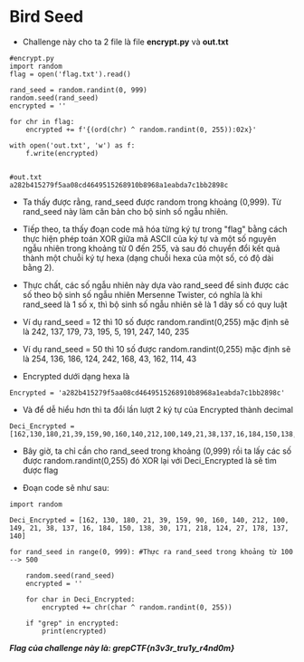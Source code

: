 # **Bird Seed**

-   Challenge này cho ta 2 file là file **encrypt.py** và **out.txt** 

```
#encrypt.py
import random
flag = open('flag.txt').read()

rand_seed = random.randint(0, 999)
random.seed(rand_seed)
encrypted = ''

for chr in flag:
    encrypted += f'{(ord(chr) ^ random.randint(0, 255)):02x}'

with open('out.txt', 'w') as f:
    f.write(encrypted)


#out.txt
a282b415279f5aa08cd4649515268910b8968a1eabda7c1bb2898c
```

-   Ta thấy được rằng, rand_seed được random trong khoảng (0,999). Từ rand_seed này làm căn bản cho bộ sinh số ngẫu nhiên.
-   Tiếp theo, ta thấy đoạn code mã hóa từng ký tự trong "flag" bằng cách thực hiện phép toán XOR giữa mã ASCII của ký tự và một số nguyên ngẫu nhiên trong khoảng từ 0 đến 255, và sau đó chuyển đổi kết quả thành một chuỗi ký tự hexa (dạng chuỗi hexa của một số, có độ dài bằng 2).
-   Thực chất, các số ngẫu nhiên này dựa vào rand_seed để sinh được các số theo bộ sinh số ngẫu nhiên Mersenne Twister, có nghĩa là khi rand_seed là 1 số x, thì bộ sinh số ngẫu nhiên sẽ là 1 dãy số có quy luật
-   Ví dụ rand_seed = 12 thì 10 số được random.randint(0,255) mặc định sẽ là 242, 137, 179, 73, 195, 5, 191, 247, 140, 235
-   Ví dụ rand_seed = 50 thì 10 số được random.randint(0,255) mặc định sẽ là 254, 136, 186, 124, 242, 168, 43, 162, 114, 43

-    Encrypted dưới dạng hexa là 
```
Encrypted = 'a282b415279f5aa08cd4649515268910b8968a1eabda7c1bb2898c'
```
-   Và để dễ hiểu hơn thì ta đổi lần lượt 2 ký tự của Encrypted thành decimal
```
Deci_Encrypted = [162,130,180,21,39,159,90,160,140,212,100,149,21,38,137,16,184,150,138,30,171,218,124,27,178,137,140]
```
-   Bây giờ, ta chỉ cần cho rand_seed trong khoảng (0,999) rồi ta lấy các số được random.randint(0,255) đó XOR lại với Deci_Encrypted là sẽ tìm được flag

-   Đoạn code sẽ như sau:
```
import random

Deci_Encrypted = [162, 130, 180, 21, 39, 159, 90, 160, 140, 212, 100, 149, 21, 38, 137, 16, 184, 150, 138, 30, 171, 218, 124, 27, 178, 137, 140]

for rand_seed in range(0, 999): #Thực ra rand_seed trong khoảng từ 100 --> 500

    random.seed(rand_seed)
    encrypted = ''

    for char in Deci_Encrypted:
        encrypted += chr(char ^ random.randint(0, 255))

    if "grep" in encrypted:
        print(encrypted)

```

***Flag của challenge này là: grepCTF{n3v3r_tru1y_r4nd0m}***
